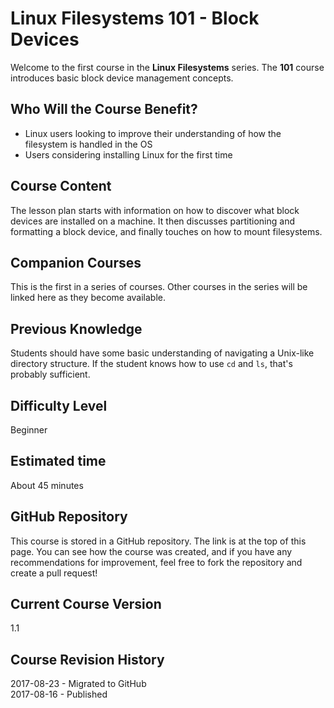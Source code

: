 # Linux Filesystems 101 - Block Devices

Welcome to the first course in the **Linux Filesystems** series. The **101** course introduces basic block device management concepts.

## Who Will the Course Benefit?
 - Linux users looking to improve their understanding of how the filesystem is handled in the OS
 - Users considering installing Linux for the first time

## Course Content
The lesson plan starts with information on how to discover what block devices are installed on a machine. It then discusses partitioning and formatting a block device, and finally touches on how to mount filesystems.

## Companion Courses
This is the first in a series of courses. Other courses in the series will be linked here as they become available.

## Previous Knowledge
Students should have some basic understanding of navigating a Unix-like directory structure. If the student knows how to use `cd` and `ls`, that's probably sufficient.

## Difficulty Level
Beginner

## Estimated time
About 45 minutes

## GitHub Repository
This course is stored in a GitHub repository. The link is at the top of this page. You can see how the course was created, and if you have any recommendations for improvement, feel free to fork the repository and create a pull request!

## Current Course Version
1.1

## Course Revision History
2017-08-23 - Migrated to GitHub<br />
2017-08-16 - Published

